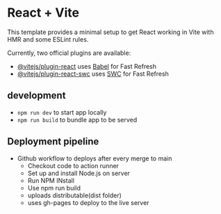 # React + Vite

This template provides a minimal setup to get React working in Vite with HMR and some ESLint rules.

Currently, two official plugins are available:

- [@vitejs/plugin-react](https://github.com/vitejs/vite-plugin-react/blob/main/packages/plugin-react/README.md) uses [Babel](https://babeljs.io/) for Fast Refresh
- [@vitejs/plugin-react-swc](https://github.com/vitejs/vite-plugin-react-swc) uses [SWC](https://swc.rs/) for Fast Refresh

## development
- `npm run dev` to start app locally
- `npm run build` to bundle app to be served 

## Deployment pipeline
- Github workflow to deploys after every merge to main
    - Checkout code to action runner
    - Set up and install Node.js on server
    - Run NPM INstall
    - Use npm run build
    - uploads distributable(dist folder) 
    - uses gh-pages to deploy to the live server
